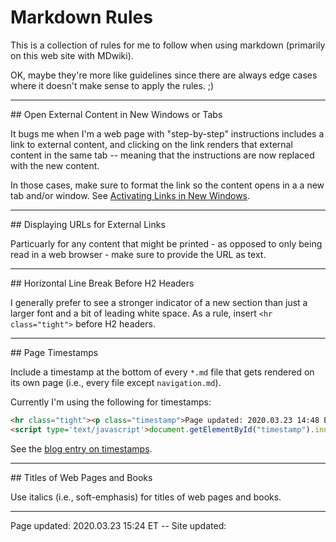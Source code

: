 # Markdown Rules

This is a collection of rules for me to follow when using markdown (primarily on this web site with MDwiki).

OK, maybe they're more like guidelines since there are always edge cases where it doesn't make sense to apply the rules. ;)

<hr class="tight">
## Open External Content in New Windows or Tabs

It bugs me when I'm a web page with "step-by-step" instructions includes a link to external content, and clicking on the link renders that external content in the same tab -- meaning that the instructions are now replaced with the new content.

In those cases, make sure to format the link so the content opens in a a new tab and/or window.  See [Activating Links in New Windows]( /pages/tech_editing/markdown_notes.md#Activating_Links_in_New_Windows).

<hr class="tight">
## Displaying URLs for External Links

Particuarly for any content that might be printed - as opposed to only being read in a web browser - make sure to provide the URL as text.

<hr class="tight">
## Horizontal Line Break Before H2 Headers

I generally prefer to see a stronger indicator of a new section than just a larger font and a bit of leading white space.  As a rule, insert `<hr class="tight">` before H2 headers.

<hr class="tight">
## Page Timestamps

Include a timestamp at the bottom of every `*.md` file  that gets rendered on its own page (i.e., every file except `navigation.md`).

Currently I'm using the following for timestamps:

```HTML
<hr class="tight"><p class="timestamp">Page updated: 2020.03.23 14:48 ET -- Site updated: <span id="timestamp"></span></p>
<script type='text/javascript'>document.getElementById("timestamp").innerHTML = Date(document.lastModified);</script>
```

See the [blog entry on timestamps](/pages/blog.md#MDwiki_and_File_Timestamps).

<hr class="tight">
## Titles of Web Pages and Books

Use italics (i.e., soft-emphasis) for titles of web pages and books.

<hr class="tight"><p class="timestamp">Page updated: 2020.03.23 15:24 ET -- Site updated: <span id="timestamp"></span></p>
<script type='text/javascript'>document.getElementById("timestamp").innerHTML = Date(document.lastModified);</script>
